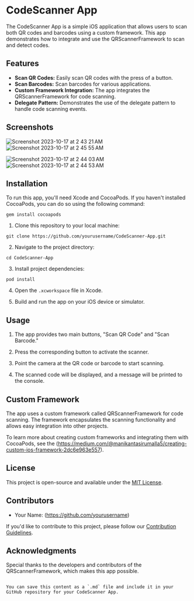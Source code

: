# CodeScanner App

The CodeScanner App is a simple iOS application that allows users to scan both QR codes and barcodes using a custom framework. This app demonstrates how to integrate and use the QRScannerFramework to scan and detect codes.

## Features
- **Scan QR Codes:** Easily scan QR codes with the press of a button.
- **Scan Barcodes:** Scan barcodes for various applications.
- **Custom Framework Integration:** The app integrates the QRScannerFramework for code scanning.
- **Delegate Pattern:** Demonstrates the use of the delegate pattern to handle code scanning events.

## Screenshots
![Screenshot 2023-10-17 at 2 43 21 AM](https://github.com/ManikantaSirumalla/CodeScanner-App/assets/87671172/dc95a4ea-65d2-419d-9308-d4c0878600cd)![Screenshot 2023-10-17 at 2 45 55 AM](https://github.com/ManikantaSirumalla/CodeScanner-App/assets/87671172/2de5a01d-7c23-44ac-947c-ab0d9257383b)

![Screenshot 2023-10-17 at 2 44 03 AM](https://github.com/ManikantaSirumalla/CodeScanner-App/assets/87671172/56a18d70-d9fd-45ed-8eb0-51520b49cfa3)![Screenshot 2023-10-17 at 2 44 53 AM](https://github.com/ManikantaSirumalla/CodeScanner-App/assets/87671172/c53394fa-7e25-4fee-9839-5480de4398b9)




## Installation

To run this app, you'll need Xcode and CocoaPods. If you haven't installed CocoaPods, you can do so using the following command:

```shell
gem install cocoapods
```

1. Clone this repository to your local machine:

```shell
git clone https://github.com/yourusername/CodeScanner-App.git
```

2. Navigate to the project directory:

```shell
cd CodeScanner-App
```

3. Install project dependencies:

```shell
pod install
```

4. Open the `.xcworkspace` file in Xcode.

5. Build and run the app on your iOS device or simulator.

## Usage

1. The app provides two main buttons, "Scan QR Code" and "Scan Barcode."

2. Press the corresponding button to activate the scanner.

3. Point the camera at the QR code or barcode to start scanning.

4. The scanned code will be displayed, and a message will be printed to the console.

## Custom Framework

The app uses a custom framework called QRScannerFramework for code scanning. The framework encapsulates the scanning functionality and allows easy integration into other projects.

To learn more about creating custom frameworks and integrating them with CocoaPods, see the (https://medium.com/@manikantasirumalla5/creating-custom-ios-framework-2dc6e963e557).

## License

This project is open-source and available under the [MIT License](./LICENSE).

## Contributors

- Your Name: (https://github.com/yourusername)

If you'd like to contribute to this project, please follow our [Contribution Guidelines](CONTRIBUTING.md).

## Acknowledgments

Special thanks to the developers and contributors of the QRScannerFramework, which makes this app possible.
```

You can save this content as a `.md` file and include it in your GitHub repository for your CodeScanner App.
